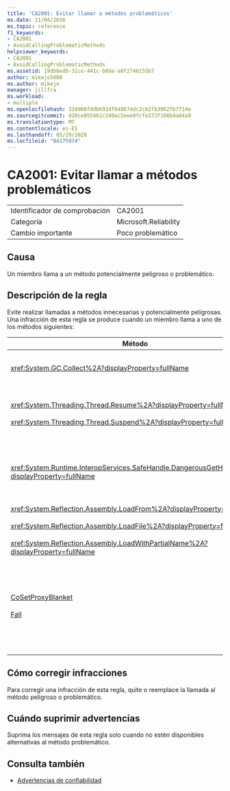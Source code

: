 ```yaml
---
title: 'CA2001: Evitar llamar a métodos problemáticos'
ms.date: 11/04/2016
ms.topic: reference
f1_keywords:
- CA2001
- AvoidCallingProblematicMethods
helpviewer_keywords:
- CA2001
- AvoidCallingProblematicMethods
ms.assetid: 19db8edb-31ce-441c-b0de-a0f2746155b7
author: mikejo5000
ms.author: mikejo
manager: jillfra
ms.workload:
- multiple
ms.openlocfilehash: 334960fddb691df848674dc2cb2fb3862fb7f14e
ms.sourcegitcommit: d20ce855461c240ac5eee0fcfe373f166b4a04a9
ms.translationtype: MT
ms.contentlocale: es-ES
ms.lasthandoff: 05/29/2020
ms.locfileid: "84175974"
---
```

# <a name="ca2001-avoid-calling-problematic-methods"></a>CA2001: Evitar llamar a métodos problemáticos

|||
|-|-|
|Identificador de comprobación|CA2001|
|Categoría|Microsoft.Reliability|
|Cambio importante|Poco problemático|

## <a name="cause"></a>Causa

Un miembro llama a un método potencialmente peligroso o problemático.

## <a name="rule-description"></a>Descripción de la regla

Evite realizar llamadas a métodos innecesarias y potencialmente peligrosas. Una infracción de esta regla se produce cuando un miembro llama a uno de los métodos siguientes:

|Método|Descripción|
|------------|-----------------|
|<xref:System.GC.Collect%2A?displayProperty=fullName>|Llamando a GC. Collect puede afectar significativamente al rendimiento de la aplicación y rara vez es necesario. Para obtener más información, consulte la entrada de blog sobre el [rendimiento de rico mariani's performance](https://blogs.msdn.microsoft.com/ricom/2004/11/29/when-to-call-gc-collect/) en MSDN.|
|<xref:System.Threading.Thread.Resume%2A?displayProperty=fullName><br /><br /><xref:System.Threading.Thread.Suspend%2A?displayProperty=fullName>|Thread. Suspend y Thread. resume están en desuso debido a su comportamiento imprevisible.  Use otras clases en el <xref:System.Threading> espacio de nombres, como <xref:System.Threading.Monitor> , <xref:System.Threading.Mutex> y <xref:System.Threading.Semaphore> , para sincronizar los subprocesos o proteger los recursos.|
|<xref:System.Runtime.InteropServices.SafeHandle.DangerousGetHandle%2A?displayProperty=fullName>|El `DangerousGetHandle` método supone un riesgo para la seguridad porque puede devolver un identificador no válido. Para obtener más información sobre cómo usar el `DangerousGetHandle` método de forma segura, vea los <xref:System.Runtime.InteropServices.SafeHandle.DangerousAddRef%2A> <xref:System.Runtime.InteropServices.SafeHandle.DangerousRelease%2A> métodos y.|
|<xref:System.Reflection.Assembly.LoadFrom%2A?displayProperty=fullName><br /><br /><xref:System.Reflection.Assembly.LoadFile%2A?displayProperty=fullName><br /><br /><xref:System.Reflection.Assembly.LoadWithPartialName%2A?displayProperty=fullName>|Estos métodos pueden cargar ensamblados desde ubicaciones inesperadas. Por ejemplo, vea [las entradas de](https://blogs.msdn.microsoft.com/suzcook/2003/09/19/loadfile-vs-loadfrom/) blog sobre las notas de .net CLR de Suzanne Cook, y la elección de [un contexto de enlace](https://blogs.msdn.microsoft.com/suzcook/2003/05/29/choosing-a-binding-context/) para obtener información sobre los métodos que cargan los ensamblados.|
|[CoSetProxyBlanket](/windows/win32/api/combaseapi/nf-combaseapi-cosetproxyblanket)<br /><br />[Fall](/windows/win32/api/combaseapi/nf-combaseapi-coinitializesecurity)|En el momento en que el código de usuario empieza a ejecutarse en un proceso administrado, es demasiado tarde para llamar de forma confiable `CoSetProxyBlanket` . El Common Language Runtime (CLR) realiza acciones de inicialización que pueden impedir que los usuarios P/Invoke se ejecuten correctamente.<br /><br />Si tiene que llamar a `CoSetProxyBlanket` para una aplicación administrada, se recomienda que inicie el proceso con un ejecutable de código nativo (C++), llame a `CoSetProxyBlanket` en el código nativo y, a continuación, inicie la aplicación de código administrado en proceso. (Asegúrese de especificar un número de versión en tiempo de ejecución).|

## <a name="how-to-fix-violations"></a>Cómo corregir infracciones

Para corregir una infracción de esta regla, quite o reemplace la llamada al método peligroso o problemático.

## <a name="when-to-suppress-warnings"></a>Cuándo suprimir advertencias

Suprima los mensajes de esta regla solo cuando no estén disponibles alternativas al método problemático.

## <a name="see-also"></a>Consulta también

- [Advertencias de confiabilidad](../code-quality/reliability-warnings.md)
